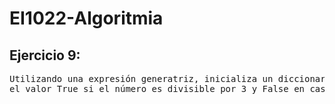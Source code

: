 # EI1022-Algoritmia
## Ejercicio 9:
<pre>
Utilizando una expresión generatriz, inicializa un diccionario que asocie a cada número entre 1 y 100<br>el valor True si el número es divisible por 3 y False en caso contrario.
</pre>
